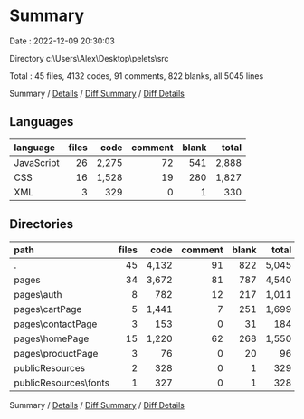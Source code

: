 # Summary

Date : 2022-12-09 20:30:03

Directory c:\\Users\\Alex\\Desktop\\pelets\\src

Total : 45 files,  4132 codes, 91 comments, 822 blanks, all 5045 lines

Summary / [Details](details.md) / [Diff Summary](diff.md) / [Diff Details](diff-details.md)

## Languages
| language | files | code | comment | blank | total |
| :--- | ---: | ---: | ---: | ---: | ---: |
| JavaScript | 26 | 2,275 | 72 | 541 | 2,888 |
| CSS | 16 | 1,528 | 19 | 280 | 1,827 |
| XML | 3 | 329 | 0 | 1 | 330 |

## Directories
| path | files | code | comment | blank | total |
| :--- | ---: | ---: | ---: | ---: | ---: |
| . | 45 | 4,132 | 91 | 822 | 5,045 |
| pages | 34 | 3,672 | 81 | 787 | 4,540 |
| pages\\auth | 8 | 782 | 12 | 217 | 1,011 |
| pages\\cartPage | 5 | 1,441 | 7 | 251 | 1,699 |
| pages\\contactPage | 3 | 153 | 0 | 31 | 184 |
| pages\\homePage | 15 | 1,220 | 62 | 268 | 1,550 |
| pages\\productPage | 3 | 76 | 0 | 20 | 96 |
| publicResources | 2 | 328 | 0 | 1 | 329 |
| publicResources\\fonts | 1 | 327 | 0 | 1 | 328 |

Summary / [Details](details.md) / [Diff Summary](diff.md) / [Diff Details](diff-details.md)